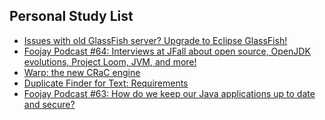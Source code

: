 ## Personal Study List
<!-- BLOG-POST-LIST:START -->
- [Issues with old GlassFish server? Upgrade to Eclipse GlassFish!](https://foojay.io/today/issues-with-old-glassfish-server-upgrade-to-eclipse-glassfish/)
- [Foojay Podcast #64: Interviews at JFall about open source, OpenJDK evolutions, Project Loom, JVM, and more!](https://foojay.io/today/foojay-podcast-64/)
- [Warp: the new CRaC engine](https://foojay.io/today/warp-the-new-crac-engine/)
- [Duplicate Finder for Text: Requirements](https://foojay.io/today/duplicate-finder-for-text-requirements/)
- [Foojay Podcast #63: How do we keep our Java applications up to date and secure?](https://foojay.io/today/foojay-podcast-63/)
<!-- BLOG-POST-LIST:END -->  

